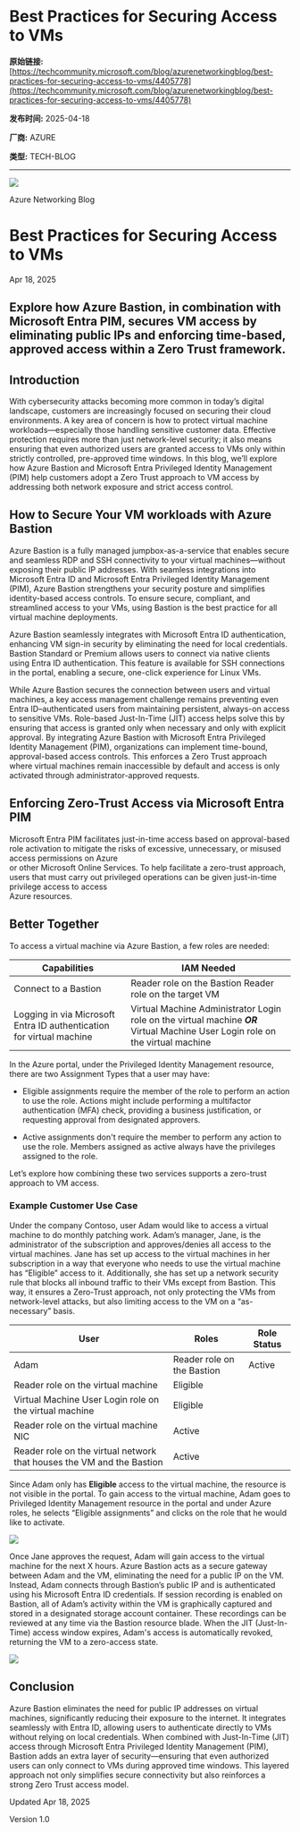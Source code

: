# Best Practices for Securing Access to VMs

**原始链接:** [https://techcommunity.microsoft.com/blog/azurenetworkingblog/best-practices-for-securing-access-to-vms/4405778](https://techcommunity.microsoft.com/blog/azurenetworkingblog/best-practices-for-securing-access-to-vms/4405778)

**发布时间:** 2025-04-18

**厂商:** AZURE

**类型:** TECH-BLOG

---
![](https://techcommunity.microsoft.com/t5/s/gxcuf89792/images/bS00NDA1Nzc4LVlybWY0VQ?revision=2&image-dimensions=2000x2000&constrain-image=true)

Azure Networking Blog 

# Best Practices for Securing Access to VMs

Apr 18, 2025

## Explore how Azure Bastion, in combination with Microsoft Entra PIM, secures VM access by eliminating public IPs and enforcing time-based, approved access within a Zero Trust framework.

## Introduction

With cybersecurity attacks becoming more common in today’s digital landscape, customers are increasingly focused on securing their cloud environments. A key area of concern is how to protect virtual machine workloads—especially those handling sensitive customer data. Effective protection requires more than just network-level security; it also means ensuring that even authorized users are granted access to VMs only within strictly controlled, pre-approved time windows. In this blog, we’ll explore how Azure Bastion and Microsoft Entra Privileged Identity Management (PIM) help customers adopt a Zero Trust approach to VM access by addressing both network exposure and strict access control.

## How to Secure Your VM workloads with Azure Bastion

Azure Bastion is a fully managed jumpbox-as-a-service that enables secure and seamless RDP and SSH connectivity to your virtual machines—without exposing their public IP addresses. With seamless integrations into Microsoft Entra ID and Microsoft Entra Privileged Identity Management (PIM), Azure Bastion strengthens your security posture and simplifies identity-based access controls. To ensure secure, compliant, and streamlined access to your VMs, using Bastion is the best practice for all virtual machine deployments.

Azure Bastion seamlessly integrates with Microsoft Entra ID authentication, enhancing VM sign-in security by eliminating the need for local credentials. Bastion Standard or Premium allows users to connect via native clients using Entra ID authentication. This feature is available for SSH connections in the portal, enabling a secure, one-click experience for Linux VMs.

While Azure Bastion secures the connection between users and virtual machines, a key access management challenge remains preventing even Entra ID–authenticated users from maintaining persistent, always-on access to sensitive VMs. Role-based Just-In-Time (JIT) access helps solve this by ensuring that access is granted only when necessary and only with explicit approval. By integrating Azure Bastion with Microsoft Entra Privileged Identity Management (PIM), organizations can implement time-bound, approval-based access controls. This enforces a Zero Trust approach where virtual machines remain inaccessible by default and access is only activated through administrator-approved requests.

## Enforcing Zero-Trust Access via Microsoft Entra PIM

Microsoft Entra PIM facilitates just-in-time access based on approval-based role activation to mitigate the risks of excessive, unnecessary, or misused access permissions on Azure   
or other Microsoft Online Services. To help facilitate a zero-trust approach, users that must carry out privileged operations can be given just-in-time privilege access to access   
Azure resources.

## Better Together

To access a virtual machine via Azure Bastion, a few roles are needed:

Capabilities |  IAM Needed  
---|---  
Connect to a Bastion |  Reader role on the Bastion Reader role on the target VM  
Logging in via Microsoft Entra ID authentication for virtual machine |  Virtual Machine Administrator Login role on the virtual machine _**OR**_ Virtual Machine User Login role on the virtual machine  
  
In the Azure portal, under the Privileged Identity Management resource, there are two Assignment Types that a user may have:

  * Eligible assignments require the member of the role to perform an action to use the role. Actions might include performing a multifactor authentication (MFA) check, providing a business justification, or requesting approval from designated approvers.

  * Active assignments don't require the member to perform any action to use the role. Members assigned as active always have the privileges assigned to the role.

Let’s explore how combining these two services supports a zero-trust approach to VM access.

### Example Customer Use Case

Under the company Contoso, user Adam would like to access a virtual machine to do monthly patching work. Adam’s manager, Jane, is the administrator of the subscription and approves/denies all access to the virtual machines. Jane has set up access to the virtual machines in her subscription in a way that everyone who needs to use the virtual machine has “Eligible” access to it. Additionally, she has set up a network security rule that blocks all inbound traffic to their VMs except from Bastion. This way, it ensures a Zero-Trust approach, not only protecting the VMs from network-level attacks, but also limiting access to the VM on a “as-necessary” basis.

User |  Roles  |  Role Status  
---|---|---  
Adam |  Reader role on the Bastion |  Active  
Reader role on the virtual machine |  Eligible  
Virtual Machine User Login role on the virtual machine |  Eligible  
Reader role on the virtual machine NIC |  Active  
Reader role on the virtual network that houses the VM and the Bastion |  Active  
  
Since Adam only has **Eligible** access to the virtual machine, the resource is not visible in the portal. To gain access to the virtual machine, Adam goes to Privileged Identity Management resource in the portal and under Azure roles, he selects “Eligible assignments” and clicks on the role that he would like to activate. 

![](https://techcommunity.microsoft.com/t5/s/gxcuf89792/images/bS00NDA1Nzc4LXdtN2g5SQ?image-dimensions=750x750&revision=2)

Once Jane approves the request, Adam will gain access to the virtual machine for the next X hours. Azure Bastion acts as a secure gateway between Adam and the VM, eliminating the need for a public IP on the VM. Instead, Adam connects through Bastion’s public IP and is authenticated using his Microsoft Entra ID credentials. If session recording is enabled on Bastion, all of Adam’s activity within the VM is graphically captured and stored in a designated storage account container. These recordings can be reviewed at any time via the Bastion resource blade. When the JIT (Just-In-Time) access window expires, Adam's access is automatically revoked, returning the VM to a zero-access state.

![](https://techcommunity.microsoft.com/t5/s/gxcuf89792/images/bS00NDA1Nzc4LUNXeVU3eA?image-dimensions=750x750&revision=2)

## Conclusion

Azure Bastion eliminates the need for public IP addresses on virtual machines, significantly reducing their exposure to the internet. It integrates seamlessly with Entra ID, allowing users to authenticate directly to VMs without relying on local credentials. When combined with Just-In-Time (JIT) access through Microsoft Entra Privileged Identity Management (PIM), Bastion adds an extra layer of security—ensuring that even authorized users can only connect to VMs during approved time windows. This layered approach not only simplifies secure connectivity but also reinforces a strong Zero Trust access model.

Updated Apr 18, 2025

Version 1.0